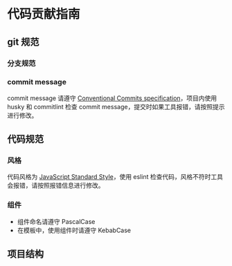 # 代码贡献指南

## git 规范

### 分支规范


### commit message

commit message 请遵守 [Conventional Commits specification](https://www.conventionalcommits.org)，项目内使用 husky 和 commitlint 检查 commit message，提交时如果工具报错，请按照提示进行修改。


## 代码规范

### 风格

代码风格为 [JavaScript Standard Style](https://github.com/standard/standard)，使用 eslint 检查代码，风格不符时工具会报错，请按照报错信息进行修改。

### 组件

* 组件命名请遵守 PascalCase
* 在模板中，使用组件时请遵守 KebabCase

## 项目结构


